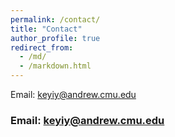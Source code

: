 ```yaml
---
permalink: /contact/
title: "Contact"
author_profile: true
redirect_from: 
  - /md/
  - /markdown.html
---
```


Email: keyiy@andrew.cmu.edu
### Email: keyiy@andrew.cmu.edu

